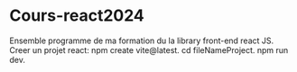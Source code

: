 # Cours-react2024
Ensemble programme de ma formation du la library front-end react JS.
Creer un projet react: npm create vite@latest.
                  cd fileNameProject.
                  npm run dev.
